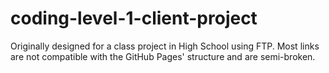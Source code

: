 # coding-level-1-client-project
Originally designed for a class project in High School using FTP. Most links are not compatible with the GitHub Pages' structure and are semi-broken.
